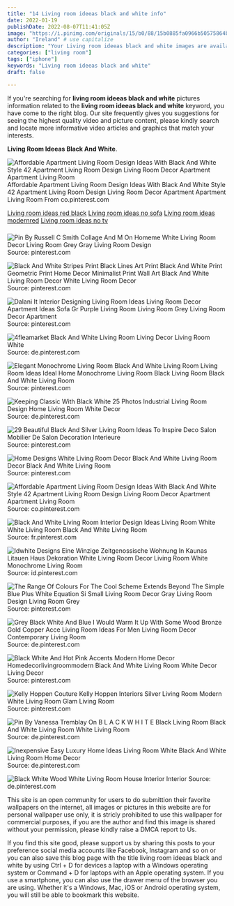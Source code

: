 ```yaml
---
title: "14 Living room ideeas black and white info"
date: 2022-01-19
publishDate: 2022-08-07T11:41:05Z
image: "https://i.pinimg.com/originals/15/b0/88/15b0885fa0966b50575864b510580e4f.jpg"
author: "Ireland" # use capitalize
description: "Your Living room ideeas black and white images are available. Living room ideeas black and white are a topic that is being searched for and liked by netizens now. You can Download the Living room ideeas black and white files here. Find and Download all free vectors."
categories: ["living room"]
tags: ["iphone"]
keywords: "Living room ideeas black and white"
draft: false

---
```


If you're searching for **living room ideeas black and white** pictures information related to the **living room ideeas black and white** keyword, you have come to the right  blog.  Our site frequently  gives you  suggestions  for seeing  the highest  quality video and picture  content, please kindly search and locate more informative video articles and graphics  that match your interests.

**Living Room Ideeas Black And White**. 

![Affordable Apartment Living Room Design Ideas With Black And White Style 42 Apartment Living Room Design Living Room Decor Apartment Apartment Living Room](https://i.pinimg.com/originals/4f/ea/f2/4feaf2403959cf82b56c34b291eae59e.jpg "Affordable Apartment Living Room Design Ideas With Black And White Style 42 Apartment Living Room Design Living Room Decor Apartment Apartment Living Room")
Affordable Apartment Living Room Design Ideas With Black And White Style 42 Apartment Living Room Design Living Room Decor Apartment Apartment Living Room From co.pinterest.com

[Living room ideas red black](/living-room-ideas-red-black/)
[Living room ideas no sofa](/living-room-ideas-no-sofa/)
[Living room ideas modernred](/living-room-ideas-modernred/)
[Living room ideas no tv](/living-room-ideas-no-tv/)



### 

 


![Pin By Russell C Smith Collage And M On Homeme White Living Room Decor Living Room Grey Gray Living Room Design](https://i.pinimg.com/originals/ef/ca/45/efca4578ef43c4ad7cdb17e494e54a84.jpg "Pin By Russell C Smith Collage And M On Homeme White Living Room Decor Living Room Grey Gray Living Room Design")
Source: pinterest.com

 

![Black And White Stripes Print Black Lines Art Print Black And White Print Geometric Print Home Decor Minimalist Print Wall Art Black And White Living Room Decor White Living Room Decor](https://i.pinimg.com/originals/e7/27/f7/e727f721b06b516a4a930506b721a8d6.jpg "Black And White Stripes Print Black Lines Art Print Black And White Print Geometric Print Home Decor Minimalist Print Wall Art Black And White Living Room Decor White Living Room Decor")
Source: pinterest.com

 

![Dalani It Interior Designing Living Room Ideas Living Room Decor Apartment Ideas Sofa Gr Purple Living Room Living Room Grey Living Room Decor Apartment](https://i.pinimg.com/564x/ce/02/a8/ce02a84c958d1db8ebb2b51f9ae4fc8e.jpg "Dalani It Interior Designing Living Room Ideas Living Room Decor Apartment Ideas Sofa Gr Purple Living Room Living Room Grey Living Room Decor Apartment")
Source: pinterest.com

 

![4fleamarket Black And White Living Room Living Decor Living Room White](https://i.pinimg.com/originals/49/d7/b8/49d7b86e29ee1b54f93da4628ac17c16.jpg "4fleamarket Black And White Living Room Living Decor Living Room White")
Source: de.pinterest.com

 

![Elegant Monochrome Living Room Black And White Living Room Living Room Ideas Ideal Home Monochrome Living Room Black Living Room Black And White Living Room](https://i.pinimg.com/originals/31/9a/8f/319a8fc72f7ee94b4aef9abec5dfbe5f.jpg "Elegant Monochrome Living Room Black And White Living Room Living Room Ideas Ideal Home Monochrome Living Room Black Living Room Black And White Living Room")
Source: pinterest.com

 

![Keeping Classic With Black White 25 Photos Industrial Living Room Design Home Living Room White Decor](https://i.pinimg.com/originals/dd/94/b4/dd94b47701f23b580fd20bf8d419b6ad.jpg "Keeping Classic With Black White 25 Photos Industrial Living Room Design Home Living Room White Decor")
Source: de.pinterest.com

 

![29 Beautiful Black And Silver Living Room Ideas To Inspire Deco Salon Mobilier De Salon Decoration Interieure](https://i.pinimg.com/736x/b1/90/30/b19030de8f45505e07591a03f7269da6--gray-living-rooms-rustic-home-decor-living-room-cozy.jpg "29 Beautiful Black And Silver Living Room Ideas To Inspire Deco Salon Mobilier De Salon Decoration Interieure")
Source: pinterest.com

 

![Home Designs White Living Room Decor Black And White Living Room Decor Black And White Living Room](https://i.pinimg.com/736x/b1/06/a4/b106a4c33b95a5183dce3abdc9a041c6.jpg "Home Designs White Living Room Decor Black And White Living Room Decor Black And White Living Room")
Source: pinterest.com

 

![Affordable Apartment Living Room Design Ideas With Black And White Style 42 Apartment Living Room Design Living Room Decor Apartment Apartment Living Room](https://i.pinimg.com/originals/4f/ea/f2/4feaf2403959cf82b56c34b291eae59e.jpg "Affordable Apartment Living Room Design Ideas With Black And White Style 42 Apartment Living Room Design Living Room Decor Apartment Apartment Living Room")
Source: co.pinterest.com

 

![Black And White Living Room Interior Design Ideas Living Room White White Living Room Black And White Living Room](https://i.pinimg.com/originals/7a/0f/b5/7a0fb559804616fe1aeb5cff7cde9f84.jpg "Black And White Living Room Interior Design Ideas Living Room White White Living Room Black And White Living Room")
Source: fr.pinterest.com

 

![Idwhite Designs Eine Winzige Zeitgenossische Wohnung In Kaunas Litauen Haus Dekoration White Living Room Decor Living Room White Monochrome Living Room](https://i.pinimg.com/originals/0f/5f/c5/0f5fc555c329105da7db8c9f5638d849.jpg "Idwhite Designs Eine Winzige Zeitgenossische Wohnung In Kaunas Litauen Haus Dekoration White Living Room Decor Living Room White Monochrome Living Room")
Source: id.pinterest.com

 

![The Range Of Colours For The Cool Scheme Extends Beyond The Simple Blue Plus White Equation Si Small Living Room Decor Gray Living Room Design Living Room Grey](https://i.pinimg.com/originals/7f/e0/d0/7fe0d0bc4473f7fdeaf59a2b5dffdc2d.gif "The Range Of Colours For The Cool Scheme Extends Beyond The Simple Blue Plus White Equation Si Small Living Room Decor Gray Living Room Design Living Room Grey")
Source: pinterest.com

 

![Grey Black White And Blue I Would Warm It Up With Some Wood Bronze Gold Copper Acce Living Room Ideas For Men Living Room Decor Contemporary Living Room](https://i.pinimg.com/originals/8f/d5/17/8fd517f4038885ecb678e0b754dc6b4f.jpg "Grey Black White And Blue I Would Warm It Up With Some Wood Bronze Gold Copper Acce Living Room Ideas For Men Living Room Decor Contemporary Living Room")
Source: de.pinterest.com

 

![Black White And Hot Pink Accents Modern Home Decor Homedecorlivingroommodern Black And White Living Room White Decor Living Decor](https://i.pinimg.com/736x/10/44/1e/10441e41836c3cebcc1a0a8e618f1e69.jpg "Black White And Hot Pink Accents Modern Home Decor Homedecorlivingroommodern Black And White Living Room White Decor Living Decor")
Source: pinterest.com

 

![Kelly Hoppen Couture Kelly Hoppen Interiors Silver Living Room Modern White Living Room Glam Living Room](https://i.pinimg.com/originals/d0/30/4c/d0304c946d4380b51960b63b4e9dda8b.jpg "Kelly Hoppen Couture Kelly Hoppen Interiors Silver Living Room Modern White Living Room Glam Living Room")
Source: pinterest.com

 

![Pin By Vanessa Tremblay On B L A C K W H I T E Black Living Room Black And White Living Room White Living Room](https://i.pinimg.com/originals/28/f1/ef/28f1ef293febc404f2ddb586ba6d68a3.jpg "Pin By Vanessa Tremblay On B L A C K W H I T E Black Living Room Black And White Living Room White Living Room")
Source: de.pinterest.com

 

![Inexpensive Easy Luxury Home Ideas Living Room White Black And White Living Room Home Decor](https://i.pinimg.com/originals/a6/7a/d8/a67ad8a4d0167477fdf23079b90dc16f.png "Inexpensive Easy Luxury Home Ideas Living Room White Black And White Living Room Home Decor")
Source: de.pinterest.com

 

![Black White Wood White Living Room House Interior Interior](https://i.pinimg.com/originals/15/b0/88/15b0885fa0966b50575864b510580e4f.jpg "Black White Wood White Living Room House Interior Interior")
Source: de.pinterest.com

 

This site is an open community for users to do submittion their favorite wallpapers on the internet, all images or pictures in this website are for personal wallpaper use only, it is stricly prohibited to use this wallpaper for commercial purposes, if you are the author and find this image is shared without your permission, please kindly raise a DMCA report to Us.

If you find this site good, please support us by sharing this posts to your preference social media accounts like Facebook, Instagram and so on or you can also save this blog page with the title living room ideeas black and white by using Ctrl + D for devices a laptop with a Windows operating system or Command + D for laptops with an Apple operating system. If you use a smartphone, you can also use the drawer menu of the browser you are using. Whether it's a Windows, Mac, iOS or Android operating system, you will still be able to bookmark this website.
